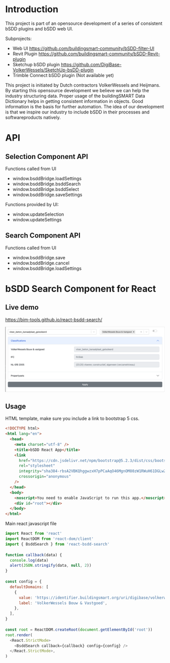 # Introduction
This project is part of an opensource development of a series of consistent bSDD plugins and bSDD web UI.

Subprojects:
-	Web UI https://github.com/buildingsmart-community/bSDD-filter-UI
-	Revit Plugin https://github.com/buildingsmart-community/bSDD-Revit-plugin
-	Sketchup bSDD plugin https://github.com/DigiBase-VolkerWessels/SketchUp-bsDD-plugin
-	Trimble Connect bSDD plugin (Not available yet)

This project is initiated by Dutch contractors VolkerWessels and Heijmans. By starting this opensource development we believe we can help the industry structuring data. Proper usage of the buildingSMART Data Dictionary helps in getting consistent information in objects. Good information is the basis for further automation. 
The idea of our development is that we inspire our industry to include bSDD in their processes and softwareproducts natively.

# API
## Selection Component API
Functions called from UI
* window.bsddBridge.loadSettings
* window.bsddBridge.bsddSearch
* window.bsddBridge.bsddSelect
* window.bsddBridge.saveSettings
 
Functions provided by UI:
* window.updateSelection
* window.updateSettings

## Search Component API
Functions called from UI
* window.bsddBridge.save
* window.bsddBridge.cancel
* window.bsddBridge.loadSettings 

# bSDD Search Component for React

## Live demo
https://bim-tools.github.io/react-bsdd-search/

![](https://github.com/BIM-Tools/react-bsdd-search/raw/master/docs/bSDD-search-component.png)

## Usage

HTML template, make sure you include a link to bootstrap 5 css.

```html
<!DOCTYPE html>
<html lang="en">
  <head>
    <meta charset="utf-8" />
    <title>bSDD React App</title>
    <link
      href="https://cdn.jsdelivr.net/npm/bootstrap@5.2.3/dist/css/bootstrap.min.css"
      rel="stylesheet"
      integrity="sha384-rbsA2VBKQhggwzxH7pPCaAqO46MgnOM80zW1RWuH61DGLwZJEdK2Kadq2F9CUG65"
      crossorigin="anonymous"
    />
  </head>
  <body>
    <noscript>You need to enable JavaScript to run this app.</noscript>
    <div id="root"></div>
  </body>
</html>
```

Main react javascript file

```javascript
import React from 'react'
import ReactDOM from 'react-dom/client'
import { BsddSearch } from 'react-bsdd-search'

function callback(data) {
  console.log(data)
  alert(JSON.stringify(data, null, 2))
}

const config = {
  defaultDomains: [
    {
      value: 'https://identifier.buildingsmart.org/uri/digibase/volkerwesselsbv-0.1',
      label: 'VolkerWessels Bouw & Vastgoed',
    },
  ],
}

const root = ReactDOM.createRoot(document.getElementById('root'))
root.render(
  <React.StrictMode>
    <BsddSearch callback={callback} config={config} />
  </React.StrictMode>,
)
```

